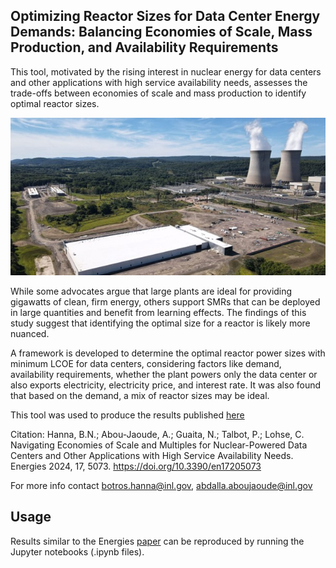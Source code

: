 ## Optimizing Reactor Sizes for Data Center Energy Demands: Balancing Economies of Scale, Mass Production, and Availability Requirements
This tool, motivated by the rising interest in nuclear energy for data centers and other applications with high service availability needs, assesses the trade-offs between economies of scale and mass production to identify optimal reactor sizes.


![image info](icons/PennNucDataCenter.jpeg)



While some advocates argue that large plants are ideal for providing gigawatts of clean, firm energy, others support SMRs that can be deployed in large quantities and benefit from learning effects. The findings of this study suggest that identifying the optimal size for a reactor is likely more nuanced.

A framework is developed to determine the optimal reactor power sizes with minimum LCOE for data centers, considering factors like demand, availability requirements, whether the plant powers only the data center or also exports electricity, electricity price, and interest rate. It was also found that based on the demand, a mix of reactor sizes may be ideal.

This tool was used to produce the results published [here](https://www.mdpi.com/1996-1073/17/20/5073)

Citation: Hanna, B.N.; Abou-Jaoude, A.; Guaita, N.; Talbot, P.; Lohse, C. Navigating Economies of Scale and Multiples for Nuclear-Powered Data Centers and Other Applications with High Service Availability Needs. Energies 2024, 17, 5073. https://doi.org/10.3390/en17205073


For more info contact botros.hanna@inl.gov, abdalla.aboujaoude@inl.gov


## Usage
Results similar to the Energies [paper](https://www.mdpi.com/1996-1073/17/20/5073) can be reproduced by running the Jupyter notebooks (.ipynb files).